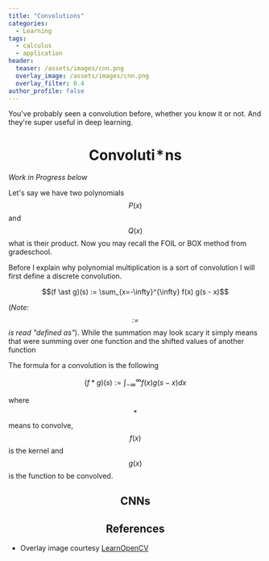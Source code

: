 ```yaml
---
title: "Convolutions"
categories:
  - Learning
tags:
  - calculus
  - application
header:
  teaser: /assets/images/cnn.png
  overlay_image: /assets/images/cnn.png
  overlay_filter: 0.4
author_profile: false
---
```


You've probably seen a convolution before, whether you know it or not. And they're super useful in deep learning.

# $$\text{Convoluti}\!\ast \!\text{ns}$$

*Work in Progress below*

Let's say we have two polynomials $$P(x)$$ and $$Q(x)$$ what is their product. Now you may recall the FOIL or BOX method from gradeschool.

Before I explain why polynomial multiplication is a sort of convolution I will first define a discrete convolution.

$$(f \ast g)(s) := \sum_{x=-\infty}^{\infty} f(x) g(s - x)$$

(*Note: $$ := $$ is read "defined as"*). While the summation may look scary it simply means that were summing over one function and the shifted values of another function

The formula for a convolution is the following

$$(f \ast g)(s) := \int_{-\infty}^{\infty} f(x) g(s - x) dx$$

where $$\ast$$ means to convolve, $$f(x)$$ is the kernel and $$g(x)$$ is the function to be convolved.

## $$\text{CNNs}$$

## $$\text{References}$$
- Overlay image courtesy [LearnOpenCV](https://learnopencv.com/understanding-convolutional-neural-networks-cnn/)
